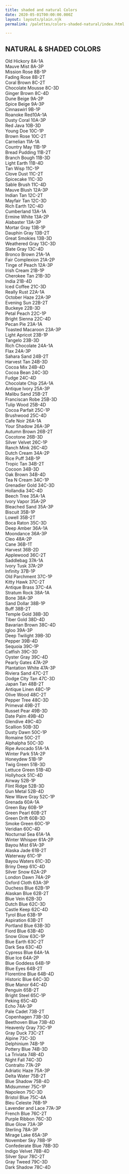 ```yaml
---
title: shaded and natural Colors
date: 2020-05-01T00:00:00.000Z
layout: layouts/plain.njk
permalink: /palettes/colors-shaded-natural/index.html

---
```


<div class="color-chart">
<h2>NATURAL & SHADED COLORS</h2>
<div><span class="color-swatch" style="background-color: #594342;"></span><span class="color-name">Old Hickory</span><span> 8A-1A</span></div>
<div><span class="color-swatch" style="background-color: #d8c4c0;"></span><span class="color-name">Mauve Mist</span><span> 8A-3P</span></div>
<div><span class="color-swatch" style="background-color: #ceb2b4;"></span><span class="color-name">Mission Rose</span><span> 8B-1P</span></div>
<div><span class="color-swatch" style="background-color: #bc9a9d;"></span><span class="color-name">Fading Rose</span><span> 8B-2T</span></div>
<div><span class="color-swatch" style="background-color: #cbb4af;"></span><span class="color-name">Coral Brown</span><span> 8C-2T</span></div>
<div><span class="color-swatch" style="background-color: #9a7975;"></span><span class="color-name">Chocolate Mousse</span><span> 8C-3D</span></div>
<div><span class="color-swatch" style="background-color: #81615d;"></span><span class="color-name">Ginger Brown</span><span> 8C-4D</span></div>
<div><span class="color-swatch" style="background-color: #ece2d9;"></span><span class="color-name">Dune Beige</span><span> 9A-2P</span></div>
<div><span class="color-swatch" style="background-color: #e2d0c6;"></span><span class="color-name">Spice Beige</span><span> 9A-3P</span></div>
<div><span class="color-swatch" style="background-color: #cdafab;"></span><span class="color-name">Cinnaswirl</span><span> 9B-1P</span></div>
<div><span class="color-swatch" style="background-color: #724b42;"></span><span class="color-name">Roanoke Red</span><span>10A-1A</span></div>
<div><span class="color-swatch" style="background-color: #d5b8ac;"></span><span class="color-name">Dusty Coral</span><span> 10A-3P</span></div>
<div><span class="color-swatch" style="background-color: #9d7064;"></span><span class="color-name">Red Java</span><span> 10B-3D</span></div>
<div><span class="color-swatch" style="background-color: #c8a69a;"></span><span class="color-name">Young Doe</span><span> 10C-1P</span></div>
<div><span class="color-swatch" style="background-color: #ad8578;"></span><span class="color-name">Brown Rose</span><span> 10C-2T</span></div>
<div><span class="color-swatch" style="background-color: #6f4e42;"></span><span class="color-name">Carnelian</span><span> 11A-1A</span></div>
<div><span class="color-swatch" style="background-color: #d1ad9d;"></span><span class="color-name">Country May</span><span> 11B-1P</span></div>
<div><span class="color-swatch" style="background-color: #b88d7c;"></span><span class="color-name">Bread Pudding</span><span> 11B-2T</span></div>
<div><span class="color-swatch" style="background-color: #aa7a68;"></span><span class="color-name">Branch Bough</span><span> 11B-3D</span></div>
<div><span class="color-swatch" style="background-color: #986958;"></span><span class="color-name">Light Earth</span><span> 11B-4D</span></div>
<div><span class="color-swatch" style="background-color: #d5baaa;"></span><span class="color-name">Tan Wisp</span><span> 11C-1P</span></div>
<div><span class="color-swatch" style="background-color: #bf9d8a;"></span><span class="color-name">Clove Dust</span><span> 11C-2T</span></div>
<div><span class="color-swatch" style="background-color: #a9836d;"></span><span class="color-name">Spicecake</span><span> 11C-3D</span></div>
<div><span class="color-swatch" style="background-color: #97705b;"></span><span class="color-name">Sable Brush</span><span> 11C-4D</span></div>
<div><span class="color-swatch" style="background-color: #d9c6ba;"></span><span class="color-name">Mauve Blush</span><span> 12A-3P</span></div>
<!-- <div>---</span><span> -->
<div><span class="color-swatch" style="background-color: #af9b8c;"></span><span class="color-name">Indian Tan</span><span> 12C-2T</span></div>
<div><span class="color-swatch" style="background-color: #9d8877;"></span><span class="color-name">Mayfair Tan</span><span> 12C-3D</span></div>
<div><span class="color-swatch" style="background-color: #8b7464;"></span><span class="color-name">Rich Earth</span><span> 12C-4D</span></div>
<div><span class="color-swatch" style="background-color: #525151;"></span><span class="color-name">Cumberland</span><span> 13A-1A</span></div>
<div><span class="color-swatch" style="background-color: #e6e5dc;"></span><span class="color-name">Ermine White</span><span> 13A-2P</span></div>
<div><span class="color-swatch" style="background-color: #d5d3cd;"></span><span class="color-name">Alabaster</span><span> 13A-3P</span></div>
<div><span class="color-swatch" style="background-color: #c8c7c1;"></span><span class="color-name">Mortar Gray</span><span> 13B-1P</span></div>
<div><span class="color-swatch" style="background-color: #adaca7;"></span><span class="color-name">Dauphin Gray</span><span> 13B-2T</span></div>
<div><span class="color-swatch" style="background-color: #94918b;"></span><span class="color-name">Great Smokies</span><span> 13B-3D</span></div>
<div><span class="color-swatch" style="background-color: #8c8d8b;"></span><span class="color-name">Weathered Gray</span><span> 13C-3D</span></div>
<div><span class="color-swatch" style="background-color: #777876;"></span><span class="color-name">Slate Gray</span><span> 13C-4D</span></div>
<div><span class="color-swatch" style="background-color: #785441;"></span><span class="color-name">Bronco Brown</span><span> 21A-1A</span></div>
<div><span class="color-swatch" style="background-color: #eee2d1;"></span><span class="color-name">Fair Complexion</span><span> 21A-2P</span></div>
<div><span class="color-swatch" style="background-color: #e3ccb8;"></span><span class="color-name">Tinge of Peach</span><span> 12A-3P</span></div>
<div><span class="color-swatch" style="background-color: #dcc0ab;"></span><span class="color-name">Irish Cream</span><span> 21B-1P</span></div>
<div><span class="color-swatch" style="background-color: #ae8468;"></span><span class="color-name">Cherokee Tan</span><span> 21B-3D</span></div>
<div><span class="color-swatch" style="background-color: #9d7357;"></span><span class="color-name">India</span><span> 21B-4D</span></div>
<div><span class="color-swatch" style="background-color: #ab876f;"></span><span class="color-name">Iced Coffee</span><span> 21C-3D</span></div>
<div><span class="color-swatch" style="background-color: #995b40;"></span><span class="color-name">Really Rust</span><span> 22A-1A</span></div>
<div><span class="color-swatch" style="background-color: #e9ccb9;"></span><span class="color-name">October Haze</span><span> 22A-3P</span></div>
<div><span class="color-swatch" style="background-color: #d2a287;"></span><span class="color-name">Evening Sun</span><span> 22B-2T</span></div>
<div><span class="color-swatch" style="background-color: #c2896d;"></span><span class="color-name">Buckeye</span><span> 22B-3D</span></div>
<div><span class="color-swatch" style="background-color: #e4bfa3;"></span><span class="color-name">Petal Peach</span><span> 22C-1P</span></div>
<div><span class="color-swatch" style="background-color: #b67b58;"></span><span class="color-name">Bright Sienna</span><span> 22C-4D</span></div>
<div><span class="color-swatch" style="background-color: #9e714b;"></span><span class="color-name">Pecan Pie</span><span> 23A-1A</span></div>
<div><span class="color-swatch" style="background-color: #ebd5bf;"></span><span class="color-name">Toasted Macaroon</span><span> 23A-3P</span></div>
<div><span class="color-swatch" style="background-color: #e7c7aa;"></span><span class="color-name">Light Apricot</span><span> 23B-1P</span></div>
<div><span class="color-swatch" style="background-color: #c99570;"></span><span class="color-name">Tangelo</span><span> 23B-3D</span></div>
<div><span class="color-swatch" style="background-color: #7d5c43;"></span><span class="color-name">Rich Chocolate</span><span> 24A-1A</span></div>
<!-- <div>---</span><span> -->
<div><span class="color-swatch" style="background-color: #e2d3be;"></span><span class="color-name">Flax</span><span> 24A-3P</span></div>
<div><span class="color-swatch" style="background-color: #bea489;"></span><span class="color-name">Sahara Sand</span><span> 24B-2T</span></div>
<div><span class="color-swatch" style="background-color: #a6896c;"></span><span class="color-name">Harvest Tan</span><span> 24B-3D</span></div>
<div><span class="color-swatch" style="background-color: #92765a;"></span><span class="color-name">Cocoa Mix</span><span> 24B-4D</span></div>
<div><span class="color-swatch" style="background-color: #a08368;"></span><span class="color-name">Cocoa Bean</span><span> 24C-3D</span></div>
<div><span class="color-swatch" style="background-color: #8b6f57;"></span><span class="color-name">Fudge</span><span> 24C-4D</span></div>
<div><span class="color-swatch" style="background-color: #665246;"></span><span class="color-name">Chocolate Chip</span><span> 25A-1A</span></div>
<div><span class="color-swatch" style="background-color: #e1d7c7;"></span><span class="color-name">Antique Ivory</span><span> 25A-3P</span></div>
<div><span class="color-swatch" style="background-color: #beb09a;"></span><span class="color-name">Malibu Sand</span><span> 25B-2T</span></div>
<div><span class="color-swatch" style="background-color: #ae9d84;"></span><span class="color-name">Franciscan Robe</span><span> 25B-3D</span></div>
<div><span class="color-swatch" style="background-color: #98856d;"></span><span class="color-name">Tulip Wood</span><span> 25B-4D</span></div>
<div><span class="color-swatch" style="background-color: #d8cec1;"></span><span class="color-name">Cocoa Parfait</span><span> 25C-1P</span></div>
<div><span class="color-swatch" style="background-color: #95826f;"></span><span class="color-name">Brushwood</span><span> 25C-4D</span></div>
<div><span class="color-swatch" style="background-color: #574b44;"></span><span class="color-name">Cafe Noir</span><span> 26A-1A</span></div>
<div><span class="color-swatch" style="background-color: #d2cbc6;"></span><span class="color-name">Your Shadow</span><span> 26A-3P</span></div>
<div><span class="color-swatch" style="background-color: #ab9d96;"></span><span class="color-name">Autumn Brown</span><span> 26B-2T</span></div>
<div><span class="color-swatch" style="background-color: #94847b;"></span><span class="color-name">Cocotone</span><span> 26B-3D</span></div>
<div><span class="color-swatch" style="background-color: #c4bbb6;"></span><span class="color-name">Silver Velvet</span><span> 26C-1P</span></div>
<div><span class="color-swatch" style="background-color: #7b6f69;"></span><span class="color-name">Ranch Mink</span><span> 26C-4D</span></div>
<div><span class="color-swatch" style="background-color: #eae3d1;"></span><span class="color-name">Dutch Cream</span><span> 34A-2P</span></div>
<div><span class="color-swatch" style="background-color: #ddcaae;"></span><span class="color-name">Rice Puff</span><span> 34B-1P</span></div>
<div><span class="color-swatch" style="background-color: #c8af90;"></span><span class="color-name">Tropic Tan</span><span> 34B-2T</span></div>
<div><span class="color-swatch" style="background-color: #ae916e;"></span><span class="color-name">Cocoon</span><span> 34B-3D</span></div>
<div><span class="color-swatch" style="background-color: #997c5c;"></span><span class="color-name">Oak Brown</span><span> 34B-4D</span></div>
<div><span class="color-swatch" style="background-color: #cfc0a9;"></span><span class="color-name">Tea N Cream</span><span> 34C-1P</span></div>
<div><span class="color-swatch" style="background-color: #a18c6f;"></span><span class="color-name">Grenadier Gold</span><span> 34C-3D</span></div>
<div><span class="color-swatch" style="background-color: #8b765a;"></span><span class="color-name">Hollandia</span><span> 34C-4D</span></div>
<div><span class="color-swatch" style="background-color: #826b4e;"></span><span class="color-name">Beech Tree</span><span> 35A-1A</span></div>
<div><span class="color-swatch" style="background-color: #F1EADC;"></span><span class="color-name">Ivory Vapor</span><span> 35A-2P</span></div>
<div><span class="color-swatch" style="background-color: #e9dcc7;"></span><span class="color-name">Bleached Sand</span><span> 35A-3P</span></div>
<div><span class="color-swatch" style="background-color: #dfcdb2;"></span><span class="color-name">Biscuit</span><span> 35B-1P</span></div>
<div><span class="color-swatch" style="background-color: #c9b392;"></span><span class="color-name">Lowell</span><span> 35B-2T</span></div>
<!-- <div>---</span><span> -->
<div><span class="color-swatch" style="background-color: #ab906e;"></span><span class="color-name">Boca Raton</span><span> 35C-3D</span></div>
<div><span class="color-swatch" style="background-color: #9b7943;"></span><span class="color-name">Deep Amber</span><span> 36A-1A</span></div>
<div><span class="color-swatch" style="background-color: #efddb7;"></span><span class="color-name">Moondance</span><span> 36A-3P</span></div>
<div><span class="color-swatch" style="background-color: #efead7;"></span><span class="color-name">Cleo</span><span> 48A-2P</span></div>
<div><span class="color-swatch" style="background-color: #dcbf8a;"></span><span class="color-name">Cane</span><span> 36B-1T</span></div>
<div><span class="color-swatch" style="background-color: #d2b172;"></span><span class="color-name">Harvest</span><span> 36B-2D</span></div>
<div><span class="color-swatch" style="background-color: #c9af86;"></span><span class="color-name">Applewood</span><span> 36C-2T</span></div>
<div><span class="color-swatch" style="background-color: #897048;"></span><span class="color-name">Saddlebag</span><span> 37A-1A</span></div>
<div><span class="color-swatch" style="background-color: #f3eed7;"></span><span class="color-name">Ivory Tusk</span><span> 37A-2P</span></div>
<div><span class="color-swatch" style="background-color: #e9dbb1;"></span><span class="color-name">Infinity</span><span> 37B-1P</span></div>
<div><span class="color-swatch" style="background-color: #e8dab3;"></span><span class="color-name">Old Parchment</span><span> 37C-1P</span></div>
<div><span class="color-swatch" style="background-color: #dbc693;"></span><span class="color-name">Kitty Hawk</span><span> 37C-2T</span></div>
<div><span class="color-swatch" style="background-color: #b39855;"></span><span class="color-name">Antique Brass</span><span> 37C-4A</span></div>
<div><span class="color-swatch" style="background-color: #746546;"></span><span class="color-name">Stratum Rock</span><span> 38A-1A</span></div>
<div><span class="color-swatch" style="background-color: #e3dcc9;"></span><span class="color-name">Bone</span><span> 38A-3P</span></div>
<div><span class="color-swatch" style="background-color: #dfd3b5;"></span><span class="color-name">Sand Dollar</span><span> 38B-1P</span></div>
<div><span class="color-swatch" style="background-color: #cfbe97;"></span><span class="color-name">Buff</span><span> 38B-2T</span></div>
<div><span class="color-swatch" style="background-color: #c0ad80;"></span><span class="color-name">Temple Gold</span><span> 38B-3D</span></div>
<div><span class="color-swatch" style="background-color: #ae996c;"></span><span class="color-name">Tiber Gold</span><span> 38D-4D</span></div>
<div><span class="color-swatch" style="background-color: #988c71;"></span><span class="color-name">Bavarian Brown</span><span> 38C-4D</span></div>
<div><span class="color-swatch" style="background-color: #d7d5cb;"></span><span class="color-name">Igloo</span><span> 39A-3P</span></div>
<div><span class="color-swatch" style="background-color: #ada58e;"></span><span class="color-name">Deep Twilight</span><span> 39B-3D</span></div>
<div><span class="color-swatch" style="background-color: #968d77;"></span><span class="color-name">Pepper</span><span> 39B-4D</span></div>
<div><span class="color-swatch" style="background-color: #c7c6bd;"></span><span class="color-name">Sequoia</span><span> 39C-1P</span></div>
<div><span class="color-swatch" style="background-color: #99968a;"></span><span class="color-name">Catfish</span><span> 39C-3D</span></div>
<div><span class="color-swatch" style="background-color: #868376;"></span><span class="color-name">Oyster Gray</span><span> 39C-4D</span></div>
<div><span class="color-swatch" style="background-color: #efeada;"></span><span class="color-name">Pearly Gates</span><span> 47A-2P</span></div>
<!-- <div>---</span><span> -->
<div><span class="color-swatch" style="background-color: #e6ddc8;"></span><span class="color-name">Plantation White</span><span> 47A-3P</span></div>
<div><span class="color-swatch" style="background-color: #c3b79a;"></span><span class="color-name">Riviera Sand</span><span> 47C-2T</span></div>
<div><span class="color-swatch" style="background-color: #b8a887;"></span><span class="color-name">Dodge City Tan</span><span> 47C-3D</span></div>
<div><span class="color-swatch" style="background-color: #d2c49a;"></span><span class="color-name">Japan Tan</span><span> 48B-2T</span></div>
<div><span class="color-swatch" style="background-color: #dfd5b6;"></span><span class="color-name">Antique Linen</span><span> 48C-1P</span></div>
<div><span class="color-swatch" style="background-color: #ccbe96;"></span><span class="color-name">Olive Wood</span><span> 48C-2T</span></div>
<div><span class="color-swatch" style="background-color: #b3a477;"></span><span class="color-name">Pepper Tree</span><span> 48C-3D</span></div>
<div><span class="color-swatch" style="background-color: #cfc9a3;"></span><span class="color-name">Primeval</span><span> 49B-2T</span></div>
<div><span class="color-swatch" style="background-color: #b8b080;"></span><span class="color-name">Russet Pear</span><span> 49B-3D</span></div>
<div><span class="color-swatch" style="background-color: #a59b6b;"></span><span class="color-name">Date Palm</span><span> 49B-4D</span></div>
<div><span class="color-swatch" style="background-color: #928969;"></span><span class="color-name">Glendive</span><span> 49C-4D</span></div>
<div><span class="color-swatch" style="background-color: #aeb37a;"></span><span class="color-name">Scallion</span><span> 50B-3D</span></div>
<div><span class="color-swatch" style="background-color: #daddbe;"></span><span class="color-name">Dusty Dawn</span><span> 50C-1P</span></div>
<div><span class="color-swatch" style="background-color: #c4c8a1;"></span><span class="color-name">Romaine</span><span> 50C-2T</span></div>
<div><span class="color-swatch" style="background-color: #a9af7f;"></span><span class="color-name">Alphalpha</span><span> 50C-3D</span></div>
<div><span class="color-swatch" style="background-color: #616f4d;"></span><span class="color-name">Ripe Avocado</span><span> 51A-1A</span></div>
<div><span class="color-swatch" style="background-color: #e9ecdb;"></span><span class="color-name">Winter Park</span><span> 51A-2P</span></div>
<div><span class="color-swatch" style="background-color: #d2dab5;"></span><span class="color-name">Honeydew</span><span> 51B-1P</span></div>
<div><span class="color-swatch" style="background-color: #a8b680;"></span><span class="color-name">Twig Green</span><span> 51B-3D</span></div>
<div><span class="color-swatch" style="background-color: #91a269;"></span><span class="color-name">Lettuce Green</span><span> 51B-4D</span></div>
<div><span class="color-swatch" style="background-color: #899971;"></span><span class="color-name">Hollyhock</span><span> 51C-4D</span></div>
<div><span class="color-swatch" style="background-color: #c6ccc4;"></span><span class="color-name">Airway</span><span> 52B-1P</span></div>
<div><span class="color-swatch" style="background-color: #959b92;"></span><span class="color-name">Flint Ridge</span><span> 52B-3D</span></div>
<!-- <div>---</span><span> -->
<div><span class="color-swatch" style="background-color: #7b8279;"></span><span class="color-name">Gun Metal</span><span> 52B-4D</span></div>
<div><span class="color-swatch" style="background-color: #c2c8c1;"></span><span class="color-name">New Wave Gray</span><span> 52C-1P</span></div>
<div><span class="color-swatch" style="background-color: #576f5f;"></span><span class="color-name">Grenada</span><span> 60A-1A</span></div>
<div><span class="color-swatch" style="background-color: #cbdac7;"></span><span class="color-name">Green Bay</span><span> 60B-1P</span></div>
<div><span class="color-swatch" style="background-color: #aec2ae;"></span><span class="color-name">Green Pearl</span><span> 60B-2T</span></div>
<div><span class="color-swatch" style="background-color: #91a68f;"></span><span class="color-name">Green Drift</span><span> 60B-3D</span></div>
<div><span class="color-swatch" style="background-color: #c2d2c4;"></span><span class="color-name">Smoke Green</span><span> 60C-1P</span></div>
<div><span class="color-swatch" style="background-color: #6f8874;"></span><span class="color-name">Veridian</span><span> 60C-4D</span></div>
<div><span class="color-swatch" style="background-color: #435b5b;"></span><span class="color-name">Nocturnal Sea</span><span> 61A-1A</span></div>
<div><span class="color-swatch" style="background-color: #e2e7df;"></span><span class="color-name">Winter Whisper</span><span> 61A-2P</span></div>
<div><span class="color-swatch" style="background-color: #d0dbd4;"></span><span class="color-name">Bayou Mist</span><span> 61A-3P</span></div>
<div><span class="color-swatch" style="background-color: #a4b7b1;"></span><span class="color-name">Alaska Jade</span><span> 61B-2T</span></div>
<div><span class="color-swatch" style="background-color: #bdccc8;"></span><span class="color-name">Waterway</span><span> 61C-1P</span></div>
<div><span class="color-swatch" style="background-color: #819591;"></span><span class="color-name">Bayou Waters</span><span> 61C-3D</span></div>
<div><span class="color-swatch" style="background-color: #6d7f7c;"></span><span class="color-name">Briny Deep</span><span> 61C-4D</span></div>
<div><span class="color-swatch" style="background-color: #e0e8e2;"></span><span class="color-name">Silver Snow</span><span> 62A-2P</span></div>
<div><span class="color-swatch" style="background-color: #d8e2e1;"></span><span class="color-name">London Dawn</span><span> 74A-2P</span></div>
<div><span class="color-swatch" style="background-color: #cbd6d8;"></span><span class="color-name">Oxford Cloth</span><span> 63A-3P</span></div>
<div><span class="color-swatch" style="background-color: #b5c8cb;"></span><span class="color-name">Duchess Blue</span><span> 62B-1P</span></div>
<div><span class="color-swatch" style="background-color: #9ab4b9;"></span><span class="color-name">Alaskan Blue</span><span> 62B-2T</span></div>
<div><span class="color-swatch" style="background-color: #799399;"></span><span class="color-name">Blue Vein</span><span> 62B-3D</span></div>
<div><span class="color-swatch" style="background-color: #78919a;"></span><span class="color-name">Dutch Blue</span><span> 62C-3D</span></div>
<div><span class="color-swatch" style="background-color: #607981;"></span><span class="color-name">Castle Keep</span><span> 62C-4D</span></div>
<div><span class="color-swatch" style="background-color: #abc5cd;"></span><span class="color-name">Tyrol Blue</span><span> 63B-1P</span></div>
<div><span class="color-swatch" style="background-color: #85a7b4;"></span><span class="color-name">Aspiration</span><span> 63B-2T</span></div>
<div><span class="color-swatch" style="background-color: #6f93a0;"></span><span class="color-name">Portland Blue</span><span> 63B-3D</span></div>
<div><span class="color-swatch" style="background-color: #577a89;"></span><span class="color-name">Fiord Blue</span><span> 63B-4D</span></div>
<div><span class="color-swatch" style="background-color: #c1cfd3;"></span><span class="color-name">Snow Glow</span><span> 63C-1P</span></div>
<div><span class="color-swatch" style="background-color: #9bb1ba;"></span><span class="color-name">Blue Earth</span><span> 63C-2T</span></div>
<div><span class="color-swatch" style="background-color: #6a828e;"></span><span class="color-name">Dark Sea</span><span> 63C-4D</span></div>
<div><span class="color-swatch" style="background-color: #3b5365;"></span><span class="color-name">Cypress Blue</span><span> 64A-1A</span></div>
<div><span class="color-swatch" style="background-color: #dfe6e2;"></span><span class="color-name">Blue Ice</span><span> 64A-2P</span></div>
<!-- <div>---</span><span> -->
<div><span class="color-swatch" style="background-color: #bed0db;"></span><span class="color-name">Blue Goddess</span><span> 64B-1P</span></div>
<div><span class="color-swatch" style="background-color: #99b4c7;"></span><span class="color-name">Blue Eyes</span><span> 64B-2T</span></div>
<div><span class="color-swatch" style="background-color: #618196;"></span><span class="color-name">Florentine Blue</span><span> 64B-4D</span></div>
<div><span class="color-swatch" style="background-color: #748b9e;"></span><span class="color-name">Historic Blue</span><span> 64C-3D</span></div>
<div><span class="color-swatch" style="background-color: #60758a;"></span><span class="color-name">Blue Manor</span><span> 64C-4D</span></div>
<div><span class="color-swatch" style="background-color: #99a1a2;"></span><span class="color-name">Penguin</span><span> 65B-2T</span></div>
<div><span class="color-swatch" style="background-color: #b7c0c1;"></span><span class="color-name">Bright Steel</span><span> 65C-1P</span></div>
<div><span class="color-swatch" style="background-color: #667074;"></span><span class="color-name">Peking</span><span> 65C-4D</span></div>
<div><span class="color-swatch" style="background-color: #c6d4dc;"></span><span class="color-name">Echo</span><span> 74A-3P</span></div>
<div><span class="color-swatch" style="background-color: #99a9b8;"></span><span class="color-name">Pale Cadet</span><span> 73B-2T</span></div>
<div><span class="color-swatch" style="background-color: #758898;"></span><span class="color-name">Copenhagen</span><span> 73B-3D</span></div>
<div><span class="color-swatch" style="background-color: #5f7080;"></span><span class="color-name">Beethoven Blue</span><span> 73B-4D</span></div>
<div><span class="color-swatch" style="background-color: #b7c0c7;"></span><span class="color-name">Heavenly Gray</span><span> 73C-1P</span></div>
<div><span class="color-swatch" style="background-color: #99a4b0;"></span><span class="color-name">Gray Duck</span><span> 73C-2T</span></div>
<div><span class="color-swatch" style="background-color: #798690;"></span><span class="color-name">Alpine</span><span> 73C-3D</span></div>
<div><span class="color-swatch" style="background-color: #a9becf;"></span><span class="color-name">Delphinium</span><span> 74B-1P</span></div>
<div><span class="color-swatch" style="background-color: #7491ad;"></span><span class="color-name">Pottery Blue</span><span> 74B-3D</span></div>
<div><span class="color-swatch" style="background-color: #5c7a97;"></span><span class="color-name">La Triviata</span><span> 74B-4D</span></div>
<div><span class="color-swatch" style="background-color: #758fa5;"></span><span class="color-name">Night Fall</span><span> 74C-3D</span></div>
<div><span class="color-swatch" style="background-color: #e5e5e3;"></span><span class="color-name">Contralto</span><span> 77A-2P</span></div>
<div><span class="color-swatch" style="background-color: #c0ccd7;"></span><span class="color-name">Adriatic Haze</span><span> 75A-3P</span></div>
<div><span class="color-swatch" style="background-color: #97abc8;"></span><span class="color-name">Delta Water</span><span> 75B-2T</span></div>
<div><span class="color-swatch" style="background-color: #60799e;"></span><span class="color-name">Blue Shadow</span><span> 75B-4D</span></div>
<div><span class="color-swatch" style="background-color: #b3c3d2;"></span><span class="color-name">Midsummer</span><span> 75C-1P</span></div>
<!-- <div>---</span><span> -->	
<div><span class="color-swatch" style="background-color: #6d83a0;"></span><span class="color-name">Napoleon</span><span> 75C-3D</span></div>
<div><span class="color-swatch" style="background-color: #4e6079;"></span><span class="color-name">Bristol Blue</span><span> 75C-4A</span></div>
<div><span class="color-swatch" style="background-color: #b2c0d5;"></span><span class="color-name">Bleu Celeste</span><span> 76B-1P</span></div>
<div><span class="color-swatch" style="background-color: #cfcdd7;"></span><span class="color-name">Lavender and Lace</span><span> 77A-3P</span></div>
<div><span class="color-swatch" style="background-color: #a1abc4;"></span><span class="color-name">French Blue</span><span> 76C-2T</span></div>
<div><span class="color-swatch" style="background-color: #7e8cab;"></span><span class="color-name">Purple Ribbon</span><span> 76C-3D</span></div>
<div><span class="color-swatch" style="background-color: #c7ced2;"></span><span class="color-name">Blue Glow</span><span> 73A-3P</span></div>
<div><span class="color-swatch" style="background-color: #c8cdcf;"></span><span class="color-name">Sterling</span><span> 78A-3P</span></div>
<div><span class="color-swatch" style="background-color: #c8cecd;"></span><span class="color-name">Mirage Lake</span><span> 65A-3P</span></div>
<div><span class="color-swatch" style="background-color: #bcc3cc;"></span><span class="color-name">November Sky</span><span> 78B-1P</span></div>
<div><span class="color-swatch" style="background-color: #7c8697;"></span><span class="color-name">Confederate Blue</span><span> 78B-3D</span></div>
<div><span class="color-swatch" style="background-color: #657081;"></span><span class="color-name">Indigo Velvet</span><span> 78B-4D</span></div>
<div><span class="color-swatch" style="background-color: #99a1a9;"></span><span class="color-name">Silver Spur</span><span> 78C-2T</span></div>
<div><span class="color-swatch" style="background-color: #7b848b;"></span><span class="color-name">Gray Tweed</span><span> 79C-3D</span></div>
<div><span class="color-swatch" style="background-color: #656d75;"></span><span class="color-name">Dark Shadow</span><span> 78C-4D</span></div>
</span></div>
